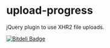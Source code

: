 upload-progress
===============

jQuery plugin to use XHR2 file uploads.


[![Bitdeli Badge](https://d2weczhvl823v0.cloudfront.net/gazsp/upload-progress/trend.png)](https://bitdeli.com/free "Bitdeli Badge")


